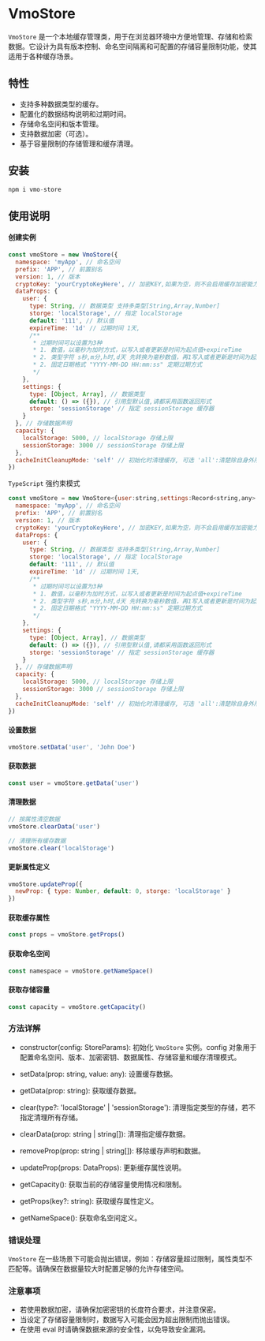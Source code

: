# VmoStore

`VmoStore` 是一个本地缓存管理类，用于在浏览器环境中方便地管理、存储和检索数据。它设计为具有版本控制、命名空间隔离和可配置的存储容量限制功能，使其适用于各种缓存场景。

## 特性

- 支持多种数据类型的缓存。
- 配置化的数据结构说明和过期时间。
- 存储命名空间和版本管理。
- 支持数据加密（可选）。
- 基于容量限制的存储管理和缓存清理。

## 安装

```javascript
npm i vmo-store
```

## 使用说明

#### 创建实例

```javascript
const vmoStore = new VmoStore({
  namespace: 'myApp', // 命名空间
  prefix: 'APP', // 前置别名
  version: 1, // 版本
  cryptoKey: 'yourCryptoKeyHere', // 加密KEY,如果为空，则不会启用缓存加密能力
  dataProps: {
    user: {
      type: String, // 数据类型 支持多类型[String,Array,Number]
      storge: 'localStorage', // 指定 localStorage
      default: '111', // 默认值
      expireTime: '1d' // 过期时间 1天,
      /**
       * 过期时间可以设置为3种
       * 1. 数值，以毫秒为加时方式，以写入或者更新是时间为起点值+expireTime
       * 2. 类型字符 s秒,m分,h时,d天 先转换为毫秒数值，再1写入或者更新是时间为起点值+expireTime
       * 2. 固定日期格式 "YYYY-MM-DD HH:mm:ss" 定期过期方式
       */
    },
    settings: {
      type: [Object, Array], // 数据类型
      default: () => ({}), // 引用型默认值,请都采用函数返回形式
      storge: 'sessionStorage' // 指定 sessionStorage 缓存器
    }
  }, // 存储数据声明
  capacity: {
    localStorage: 5000, // localStorage 存储上限
    sessionStorage: 3000 // sessionStorage 存储上限
  },
  cacheInitCleanupMode: 'self' // 初始化时清理缓存, 可选 'all':清楚除自身外所有缓存数据 或 'self':仅清除除自身版本外，相同命名空间与前置别名的缓存的
})
```
`TypeScript` 强约束模式
```javascript
const vmoStore = new VmoStore<{user:string,settings:Record<string,any>|any[]}>({
  namespace: 'myApp', // 命名空间
  prefix: 'APP', // 前置别名
  version: 1, // 版本
  cryptoKey: 'yourCryptoKeyHere', // 加密KEY,如果为空，则不会启用缓存加密能力
  dataProps: {
    user: {
      type: String, // 数据类型 支持多类型[String,Array,Number]
      storge: 'localStorage', // 指定 localStorage
      default: '111', // 默认值
      expireTime: '1d' // 过期时间 1天,
      /**
       * 过期时间可以设置为3种
       * 1. 数值，以毫秒为加时方式，以写入或者更新是时间为起点值+expireTime
       * 2. 类型字符 s秒,m分,h时,d天 先转换为毫秒数值，再1写入或者更新是时间为起点值+expireTime
       * 2. 固定日期格式 "YYYY-MM-DD HH:mm:ss" 定期过期方式
       */
    },
    settings: {
      type: [Object, Array], // 数据类型
      default: () => ({}), // 引用型默认值,请都采用函数返回形式
      storge: 'sessionStorage' // 指定 sessionStorage 缓存器
    }
  }, // 存储数据声明
  capacity: {
    localStorage: 5000, // localStorage 存储上限
    sessionStorage: 3000 // sessionStorage 存储上限
  },
  cacheInitCleanupMode: 'self' // 初始化时清理缓存, 可选 'all':清楚除自身外所有缓存数据 或 'self':仅清除除自身版本外，相同命名空间与前置别名的缓存的
})

```

#### 设置数据

```javascript
vmoStore.setData('user', 'John Doe')
```

#### 获取数据

```javascript
const user = vmoStore.getData('user')
```

#### 清理数据

```javascript
// 按属性清空数据
vmoStore.clearData('user')

// 清理所有缓存数据
vmoStore.clear('localStorage')
```

#### 更新属性定义

```javascript
vmoStore.updateProp({
  newProp: { type: Number, default: 0, storge: 'localStorage' }
})
```

#### 获取缓存属性

```javascript
const props = vmoStore.getProps()
```

#### 获取命名空间

```javascript
const namespace = vmoStore.getNameSpace()
```

#### 获取存储容量

```javascript
const capacity = vmoStore.getCapacity()
```

### 方法详解

- constructor(config: StoreParams): 初始化 `VmoStore` 实例。config 对象用于配置命名空间、版本、加密密钥、数据属性、存储容量和缓存清理模式。

- setData(prop: string, value: any): 设置缓存数据。

- getData(prop: string): 获取缓存数据。

- clear(type?: 'localStorage' | 'sessionStorage'): 清理指定类型的存储，若不指定清理所有存储。

- clearData(prop: string | string[]): 清理指定缓存数据。

- removeProp(prop: string | string[]): 移除缓存声明和数据。

- updateProp(props: DataProps): 更新缓存属性说明。

- getCapacity(): 获取当前的存储容量使用情况和限制。

- getProps(key?: string): 获取缓存属性定义。

- getNameSpace(): 获取命名空间定义。

### 错误处理

`VmoStore` 在一些场景下可能会抛出错误，例如：存储容量超过限制，属性类型不匹配等。请确保在数据量较大时配置足够的允许存储空间。

### 注意事项

- 若使用数据加密，请确保加密密钥的长度符合要求，并注意保密。
- 当设定了存储容量限制时，数据写入可能会因为超出限制而抛出错误。
- 在使用 eval 时请确保数据来源的安全性，以免导致安全漏洞。
